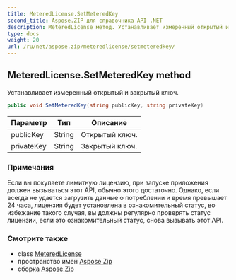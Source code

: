 ```yaml
---
title: MeteredLicense.SetMeteredKey
second_title: Aspose.ZIP для справочника API .NET
description: MeteredLicense метод. Устанавливает измеренный открытый и закрытый ключ.
type: docs
weight: 20
url: /ru/net/aspose.zip/meteredlicense/setmeteredkey/
---
```

## MeteredLicense.SetMeteredKey method

Устанавливает измеренный открытый и закрытый ключ.

```csharp
public void SetMeteredKey(string publicKey, string privateKey)
```

| Параметр | Тип | Описание |
| --- | --- | --- |
| publicKey | String | Открытый ключ. |
| privateKey | String | Закрытый ключ. |

### Примечания

Если вы покупаете лимитную лицензию, при запуске приложения должен вызываться этот API, обычно этого достаточно. Однако, если всегда не удается загрузить данные о потреблении и время превышает 24 часа, лицензия будет установлена в ознакомительный статус, во избежание такого случая, вы должны регулярно проверять статус лицензии, если это ознакомительный статус, снова вызывать этот API.

### Смотрите также

* class [MeteredLicense](../)
* пространство имен [Aspose.Zip](../../meteredlicense/)
* сборка [Aspose.Zip](../../../)


